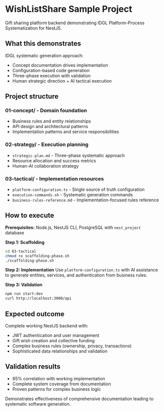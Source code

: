 # WishListShare Sample Project

Gift sharing platform backend demonstrating IDGL Platform-Process Systematization for NestJS.

## What this demonstrates

IDGL systematic generation approach:
- Concept documentation drives implementation
- Configuration-based code generation  
- Three-phase execution with validation
- Human strategic direction + AI tactical execution

## Project structure

### 01-concept/ - Domain foundation
- Business rules and entity relationships
- API design and architectural patterns  
- Implementation patterns and service responsibilities

### 02-strategy/ - Execution planning
- `strategic-plan.md` - Three-phase systematic approach
- Resource allocation and success metrics
- Human-AI collaboration strategy

### 03-tactical/ - Implementation resources
- `platform-configuration.ts` - Single source of truth configuration
- `execution-commands.sh` - Systematic generation commands  
- `business-rules-reference.md` - Implementation-focused rules reference

## How to execute

**Prerequisites:** Node.js, NestJS CLI, PostgreSQL with `nest_project` database

**Step 1: Scaffolding**
```bash
cd 03-tactical
chmod +x scaffolding-phase.sh
./scaffolding-phase.sh
```

**Step 2: Implementation**
Use `platform-configuration.ts` with AI assistance to generate entities, services, and authentication from business rules.

**Step 3: Validation**
```bash
npm run start:dev
curl http://localhost:3000/api
```

## Expected outcome

Complete working NestJS backend with:
- JWT authentication and user management
- Gift wish creation and collective funding
- Complex business rules (ownership, privacy, transactions)
- Sophisticated data relationships and validation

## Validation results

- 85% correlation with working implementation
- Complete system coverage from documentation
- Proven patterns for complex business logic

Demonstrates effectiveness of comprehensive documentation leading to systematic software generation. 